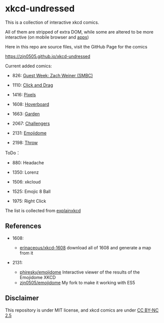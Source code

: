 # xkcd-undressed

This is a collection of interactive xkcd comics.

All of them are stripped of extra DOM, while some are altered to be more interactive (on mobile browser and [apps](https://github.com/zjn0505/xkcd-Android))

Here in this repo are source files, visit the GitHub Page for the comics

https://zjn0505.github.io/xkcd-undressed

Current added comics:

- 826: [Guest Week: Zach Weiner (SMBC)](https://zjn0505.github.io/xkcd-undressed/826/)

- 1110: [Click and Drag](https://zjn0505.github.io/xkcd-undressed/1110/)

- 1416: [Pixels](https://zjn0505.github.io/xkcd-undressed/1416/)

- 1608: [Hoverboard](https://zjn0505.github.io/xkcd-undressed/1608/)

- 1663: [Garden](https://zjn0505.github.io/xkcd-undressed/1663/)

- 2067: [Challengers](https://zjn0505.github.io/xkcd-undressed/2067/)

- 2131: [Emojidome](https://zjn0505.github.io/xkcd-undressed/2131/)

- 2198: [Throw](https://zjn0505.github.io/xkcd-undressed/2198/)

ToDo：

- 880: Headache

- 1350: Lorenz

- 1506: xkcloud

- 1525: Emojic 8 Ball

- 1975: Right Click

The list is collected from [explainxkcd](https://www.explainxkcd.com/wiki/index.php/Category:Interactive_comics)

## References

- 1608: 
  - [erinaceous/xkcd-1608](https://github.com/erinaceous/xkcd-1608) download all of 1608 and generate a map from it

- 2131: 
  - [phiresky/emojidome](https://github.com/phiresky/emojidome) Interactive viewer of the results of the Emojidome XKCD
  - [zjn0505/emojidome](https://github.com/zjn0505/emojidome) My fork to make it working with ES5

## Disclaimer

This repository is under MIT license, and xkcd comics are under [CC BY-NC 2.5](https://xkcd.com/license.html)

